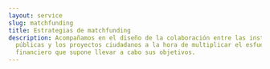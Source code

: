 ```yaml
---
layout: service
slug: matchfunding
title: Estrategias de matchfunding
description: Acompañamos en el diseño de la colaboración entre las instituciones
  públicas y los proyectos ciudadanos a la hora de multiplicar el esfuerzo
  financiero que supone llevar a cabo sus objetivos.
---
```

